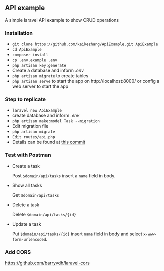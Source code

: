 ## API example ##

A simple laravel API example to show CRUD operations

### Installation ###

* `git clone https://github.com/kaikezhang/ApiExample.git ApiExample`
* `cd ApiExample`
* `composer install`
* `cp .env.example .env`
* `php artisan key:generate`
* Create a database and inform *.env*
* `php artisan migrate` to create tables
* `php artisan serve` to start the app on http://localhost:8000/ or config a web server to start the app


### Step to replicate ###
* `laravel new ApiExample`
* create database and inform *.env*
* `php artisan make:model Task --migration`
* Edit migration file
* `php artisan migrate`
* `Edit routes/api.php`
* Details can be found at [this commit](https://github.com/kaikezhang/ApiExample/commit/23957e73fb4ea36d96f2e75423702669db8a8b75)

### Test with Postman ###
* Create a task

  Post `$domain/api/tasks` insert a `name` field in body.

* Show all tasks

  Get `$domain/api/tasks`

* Delete a task

  Delete `$domain/api/tasks/{id}`

* Update a task

  Put `$domain/api/tasks/{id}` insert `name` field in body and select `x-www-form-urlencoded`.

### Add CORS ###

https://github.com/barryvdh/laravel-cors
